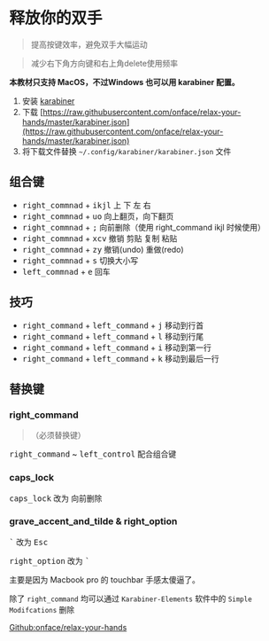 # 释放你的双手

> 提高按键效率，避免双手大幅运动

> 减少右下角方向键和右上角<kbp>delete</kbp>使用频率

**本教材只支持 MacOS，不过Windows 也可以用 karabiner 配置。**

1. 安装 [karabiner](https://pqrs.org/osx/karabiner/)
2. 下载 [https://raw.githubusercontent.com/onface/relax-your-hands/master/karabiner.json](https://raw.githubusercontent.com/onface/relax-your-hands/master/karabiner.json)
3. 将下载文件替换 `~/.config/karabiner/karabiner.json` 文件

## 组合键

- <kbd>right_commnad</kbd> + <kbd>i</kbd><kbd>k</kbd><kbd>j</kbd><kbd>l</kbd> 上 下 左 右
- <kbd>right_commnad</kbd> + <kbd>u</kbd><kbd>o</kbd> 向上翻页，向下翻页
- <kbd>right_commnad</kbd> + <kbd>;</kbd> 向前删除（使用 right_command ikjl 时候使用）
- <kbd>right_commnad</kbd> + <kbd>x</kbd><kbd>c</kbd><kbd>v</kbd> 撤销 剪贴 复制 粘贴
- <kbd>right_commnad</kbd> + <kbd>z</kbd><kbd>y</kbd> 撤销(undo) 重做(redo)
- <kbd>right_commnad</kbd> + <kbd>s</kbd> 切换大小写
- <kbd>left_commnad</kbd> + <kbd>e</kbd> 回车



## 技巧

- <kbd>right_command</kbd> + <kbd>left_command</kbd> + <kbd>j</kbd> 移动到行首
- <kbd>right_command</kbd> + <kbd>left_command</kbd> + <kbd>l</kbd> 移动到行尾
- <kbd>right_command</kbd> + <kbd>left_command</kbd> + <kbd>i</kbd> 移动到第一行
- <kbd>right_command</kbd> + <kbd>left_command</kbd> + <kbd>k</kbd> 移动到最后一行

## 替换键

### right_command

>  （必须替换键）

<kbd>right_command</kbd> ~ <kbd>left_control</kbd> 配合组合键

### caps_lock

<kbd>caps_lock</kbd> 改为 向前删除

### grave_accent_and_tilde & right_option

<kbd>`</kbd> 改为 <kbd>Esc</kbd>

<kbd>right_option</kbd> 改为 <kbd>`</kbd>

主要是因为 Macbook pro 的 touchbar 手感太傻逼了。


除了 `right_command` 均可以通过 `Karabiner-Elements` 软件中的 `Simple Modifcations` 删除


[Github:onface/relax-your-hands](https://github.com/onface/relax-your-hands)
